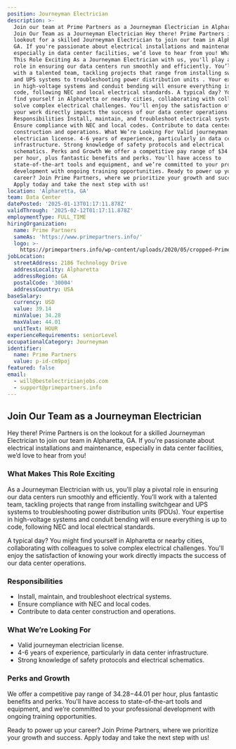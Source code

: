 ```yaml
---
position: Journeyman Electrician
description: >-
  Join our team at Prime Partners as a Journeyman Electrician in Alpharetta, GA.
  Join Our Team as a Journeyman Electrician Hey there! Prime Partners is on the
  lookout for a skilled Journeyman Electrician to join our team in Alpharetta,
  GA. If you're passionate about electrical installations and maintenance,
  especially in data center facilities, we’d love to hear from you! What Makes
  This Role Exciting As a Journeyman Electrician with us, you'll play a pivotal
  role in ensuring our data centers run smoothly and efficiently. You’ll work
  with a talented team, tackling projects that range from installing switchgear
  and UPS systems to troubleshooting power distribution units . Your expertise
  in high-voltage systems and conduit bending will ensure everything is up to
  code, following NEC and local electrical standards. A typical day? You might
  find yourself in Alpharetta or nearby cities, collaborating with colleagues to
  solve complex electrical challenges. You'll enjoy the satisfaction of knowing
  your work directly impacts the success of our data center operations.
  Responsibilities Install, maintain, and troubleshoot electrical systems.
  Ensure compliance with NEC and local codes. Contribute to data center
  construction and operations. What We’re Looking For Valid journeyman
  electrician license. 4-6 years of experience, particularly in data center
  infrastructure. Strong knowledge of safety protocols and electrical
  schematics. Perks and Growth We offer a competitive pay range of $34.28-$44.01
  per hour, plus fantastic benefits and perks. You'll have access to
  state-of-the-art tools and equipment, and we’re committed to your professional
  development with ongoing training opportunities. Ready to power up your
  career? Join Prime Partners, where we prioritize your growth and success.
  Apply today and take the next step with us!
location: 'Alpharetta, GA'
team: Data Center
datePosted: '2025-01-13T01:17:11.878Z'
validThrough: '2025-02-12T01:17:11.878Z'
employmentType: FULL_TIME
hiringOrganization:
  name: Prime Partners
  sameAs: 'https://www.primepartners.info/'
  logo: >-
    https://primepartners.info/wp-content/uploads/2020/05/cropped-Prime-Partners-Logo-NO-BG-1-1.png
jobLocation:
  streetAddress: 2186 Technology Drive
  addressLocality: Alpharetta
  addressRegion: GA
  postalCode: '30004'
  addressCountry: USA
baseSalary:
  currency: USD
  value: 39.14
  minValue: 34.28
  maxValue: 44.01
  unitText: HOUR
experienceRequirements: seniorLevel
occupationalCategory: Journeyman
identifier:
  name: Prime Partners
  value: p-id-cm9poj
featured: false
email:
  - will@bestelectricianjobs.com
  - support@primepartners.info
---
```




## Join Our Team as a Journeyman Electrician

Hey there! Prime Partners is on the lookout for a skilled Journeyman Electrician to join our team in Alpharetta, GA. If you're passionate about electrical installations and maintenance, especially in data center facilities, we’d love to hear from you!

### What Makes This Role Exciting

As a Journeyman Electrician with us, you'll play a pivotal role in ensuring our data centers run smoothly and efficiently. You’ll work with a talented team, tackling projects that range from installing switchgear and UPS systems to troubleshooting power distribution units (PDUs). Your expertise in high-voltage systems and conduit bending will ensure everything is up to code, following NEC and local electrical standards.

A typical day? You might find yourself in Alpharetta or nearby cities, collaborating with colleagues to solve complex electrical challenges. You'll enjoy the satisfaction of knowing your work directly impacts the success of our data center operations.

### Responsibilities

- Install, maintain, and troubleshoot electrical systems.
- Ensure compliance with NEC and local codes.
- Contribute to data center construction and operations.

### What We’re Looking For

- Valid journeyman electrician license.
- 4-6 years of experience, particularly in data center infrastructure.
- Strong knowledge of safety protocols and electrical schematics.

### Perks and Growth

We offer a competitive pay range of $34.28-$44.01 per hour, plus fantastic benefits and perks. You'll have access to state-of-the-art tools and equipment, and we’re committed to your professional development with ongoing training opportunities.

Ready to power up your career? Join Prime Partners, where we prioritize your growth and success. Apply today and take the next step with us!
